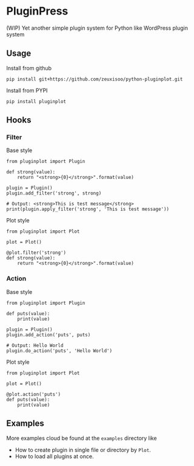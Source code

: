 # PluginPress

(WIP) Yet another simple plugin system for Python like WordPress plugin system

## Usage

Install from github

	pip install git+https://github.com/zeuxisoo/python-pluginplot.git

Install from PYPI

	pip install pluginplot

## Hooks

### Filter

Base style

    from pluginplot import Plugin

    def strong(value):
        return "<strong>{0}</strong>".format(value)

	plugin = Plugin()
    plugin.add_filter('strong', strong)

	# Output: <strong>This is test message</strong>
    print(plugin.apply_filter('strong', 'This is test message'))

Plot style

	from pluginplot import Plot

	plot = Plot()

	@plot.filter('strong')
	def strong(value):
        return "<strong>{0}</strong>".format(value)

### Action

Base style

	from pluginplot import Plugin

    def puts(value):
        print(value)

	plugin = Plugin()
	plugin.add_action('puts', puts)

	# Output: Hello World
    plugin.do_action('puts', 'Hello World')

Plot style

	from pluginplot import Plot

	plot = Plot()

	@plot.action('puts')
	def puts(value):
        print(value)

## Examples

More examples cloud be found at the `examples` directory like

- How to create plugin in single file or directory by `Plot`.
- How to load all plugins at once.
